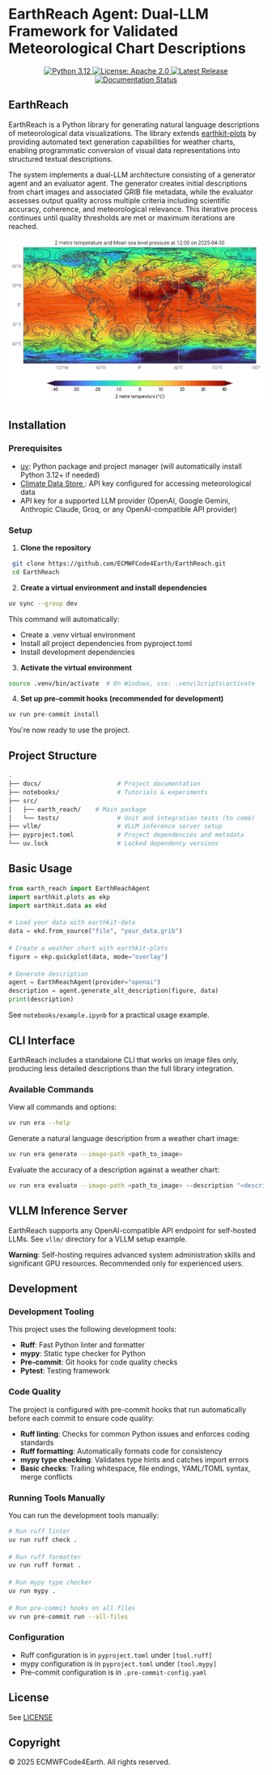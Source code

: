 # EarthReach Agent: Dual-LLM Framework for Validated Meteorological Chart Descriptions

<p align="center">
  <a href="https://www.python.org/downloads/release/python-3120/">
    <img src="https://img.shields.io/badge/python-3.12-blue.svg" alt="Python 3.12">
  </a>
  <a href="https://opensource.org/licenses/apache-2-0">
    <img src="https://img.shields.io/badge/License-Apache%202.0-blue.svg" alt="License: Apache 2.0">
  </a>
  <a href="https://github.com/ECMWFCode4Earth/earthreach/releases">
    <img src="https://img.shields.io/github/v/release/ECMWFCode4Earth/earthreach?color=blue&label=Release&style=flat-square" alt="Latest Release">
  </a>
  <a href="https://earthreach.readthedocs.io/en/latest/?badge=latest">
    <img src="https://readthedocs.org/projects/earthreach/badge/?version=latest" alt="Documentation Status">
  </a>
</p>

## EarthReach

EarthReach is a Python library for generating natural language descriptions of meteorological data visualizations. The library extends [earthkit-plots](https://github.com/ecmwf/earthkit-plots) by providing automated text generation capabilities for weather charts, enabling programmatic conversion of visual data representations into structured textual descriptions.

The system implements a dual-LLM architecture consisting of a generator agent and an evaluator agent. The generator creates initial descriptions from chart images and associated GRIB file metadata, while the evaluator assesses output quality across multiple criteria including scientific accuracy, coherence, and meteorological relevance. This iterative process continues until quality thresholds are met or maximum iterations are reached.

![Global temperature and mean sea level map](./docs/source/_static/example_global_chart.png)

## Installation

### Prerequisites

- [uv](https://docs.astral.sh/uv/): Python package and project manager (will automatically install Python 3.12+ if needed)
- [Climate Data Store ](https://cds.climate.copernicus.eu/how-to-api): API key configured for accessing meteorological data
- API key for a supported LLM provider (OpenAI, Google Gemini, Anthropic Claude, Groq, or any OpenAI-compatible API provider)

### Setup

1. **Clone the repository**
  ```sh
   git clone https://github.com/ECMWFCode4Earth/EarthReach.git
   cd EarthReach
  ```
2. **Create a virtual environment and install dependencies**
  ```sh
  uv sync --group dev
  ```
This command will automatically:
- Create a .venv virtual environment
- Install all project dependencies from pyproject.toml
- Install development dependencies

3. **Activate the virtual environment**
  ```sh
  source .venv/bin/activate  # On Windows, use: .venv\Scripts\activate
  ```

4. **Set up pre-commit hooks (recommended for development)**
  ```sh
  uv run pre-commit install
  ```

You're now ready to use the project.

## Project Structure

```sh
.
├── docs/                     # Project documentation
├── notebooks/                # Tutorials & experiments
├── src/
│   ├── earth_reach/    # Main package
│   └── tests/                # Unit and integration tests (to come)
├── vllm/                     # VLLM inference server setup
├── pyproject.toml            # Project dependencies and metadata
└── uv.lock                   # Locked dependency versions
```

## Basic Usage

```python
from earth_reach import EarthReachAgent
import earthkit.plots as ekp
import earthkit.data as ekd

# Load your data with earthkit-data
data = ekd.from_source("file", "your_data.grib")

# Create a weather chart with earthkit-plots
figure = ekp.quickplot(data, mode="overlay")

# Generate description
agent = EarthReachAgent(provider="openai")
description = agent.generate_alt_description(figure, data)
print(description)
```

See `notebooks/example.ipynb` for a practical usage example.

## CLI Interface

EarthReach includes a standalone CLI that works on image files only, producing less detailed descriptions than the full library integration.

### Available Commands

View all commands and options:
```sh
uv run era --help
```

Generate a natural language description from a weather chart image:
```sh
uv run era generate --image-path <path_to_image>
```

Evaluate the accuracy of a description against a weather chart:

```sh
uv run era evaluate --image-path <path_to_image> --description "<description_string>"
```
## VLLM Inference Server

EarthReach supports any OpenAI-compatible API endpoint for self-hosted LLMs. See `vllm/` directory for a VLLM setup example.

**Warning**: Self-hosting requires advanced system administration skills and significant GPU resources. Recommended only for experienced users.

## Development

### Development Tooling

This project uses the following development tools:

- **Ruff**: Fast Python linter and formatter
- **mypy**: Static type checker for Python
- **Pre-commit**: Git hooks for code quality checks
- **Pytest**: Testing framework

### Code Quality

The project is configured with pre-commit hooks that run automatically before each commit to ensure code quality:

- **Ruff linting**: Checks for common Python issues and enforces coding standards
- **Ruff formatting**: Automatically formats code for consistency
- **mypy type checking**: Validates type hints and catches import errors
- **Basic checks**: Trailing whitespace, file endings, YAML/TOML syntax, merge conflicts

### Running Tools Manually

You can run the development tools manually:

```sh
# Run ruff linter
uv run ruff check .

# Run ruff formatter
uv run ruff format .

# Run mypy type checker
uv run mypy .

# Run pre-commit hooks on all files
uv run pre-commit run --all-files
```

### Configuration

- Ruff configuration is in `pyproject.toml` under `[tool.ruff]`
- mypy configuration is in `pyproject.toml` under `[tool.mypy]`
- Pre-commit configuration is in `.pre-commit-config.yaml`

## License

See [LICENSE](LICENSE)

## Copyright

© 2025 ECMWFCode4Earth. All rights reserved.
